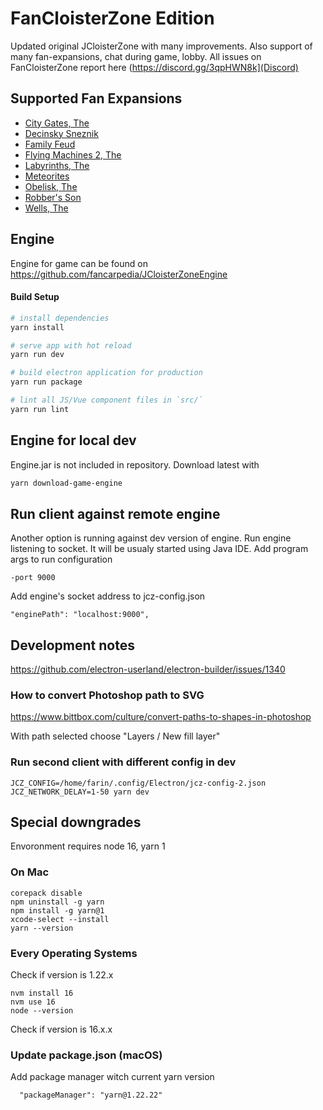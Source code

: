 # FanCloisterZone Edition

Updated original JCloisterZone with many improvements.
Also support of many fan-expansions, chat during game, lobby.
All issues on FanCloisterZone report here (https://discord.gg/3qpHWN8k](Discord)

## Supported Fan Expansions
* [City Gates, The](https://wikicarpedia.com/car/The_City_Gates_(1st_edition))
* [Decinsky Sneznik](https://wikicarpedia.com/car/D%C4%9B%C4%8D%C3%ADnsk%C3%BD_Sn%C4%9B%C5%BEn%C3%ADk_(Fan_Expansion))
* [Family Feud](https://wikicarpedia.com/car/Family_Feud_(Fan_Expansion))
* [Flying Machines 2, The](https://wikicarpedia.com/car/The_Flying_Machines_2_(Fan_Expansion))
* [Labyrinths, The](https://wikicarpedia.com/car/The_Labyrinths_(Fan_Expansion))
* [Meteorites](https://wikicarpedia.com/car/Meteorites_(Fan_Expansion))
* [Obelisk, The](https://wikicarpedia.com/car/The_Obelisk_(Fan_Expansion))
* [Robber's Son](https://wikicarpedia.com/car/Robber%27s_Son_(Fan_Expansion))
* [Wells, The](https://wikicarpedia.com/car/The_Wells_(Fan_Expansion))

## Engine

Engine for game can be found on https://github.com/fancarpedia/JCloisterZoneEngine

#### Build Setup

``` bash
# install dependencies
yarn install

# serve app with hot reload
yarn run dev

# build electron application for production
yarn run package

# lint all JS/Vue component files in `src/`
yarn run lint
```

## Engine for local dev

Engine.jar is not included in repository. Download latest with

``` bash
yarn download-game-engine
```

## Run client against remote engine

Another option is running against dev version of engine.
Run engine listening to socket. It will be usualy started using Java IDE.
Add program args to run configuration

```
-port 9000
```

Add engine's socket address to jcz-config.json
```
"enginePath": "localhost:9000",
```

## Development notes

https://github.com/electron-userland/electron-builder/issues/1340

### How to convert Photoshop path to SVG

https://www.bittbox.com/culture/convert-paths-to-shapes-in-photoshop

With path selected choose "Layers / New fill layer"

### Run second client with different config in dev

```
JCZ_CONFIG=/home/farin/.config/Electron/jcz-config-2.json JCZ_NETWORK_DELAY=1-50 yarn dev
```

## Special downgrades
Envoronment requires node 16, yarn 1

### On Mac
```
corepack disable
npm uninstall -g yarn
npm install -g yarn@1
xcode-select --install
yarn --version
```

### Every Operating Systems
Check if version is 1.22.x
```
nvm install 16
nvm use 16
node --version
```
Check if version is 16.x.x 

### Update package.json (macOS)
Add package manager witch current yarn version
```
  "packageManager": "yarn@1.22.22"
```

